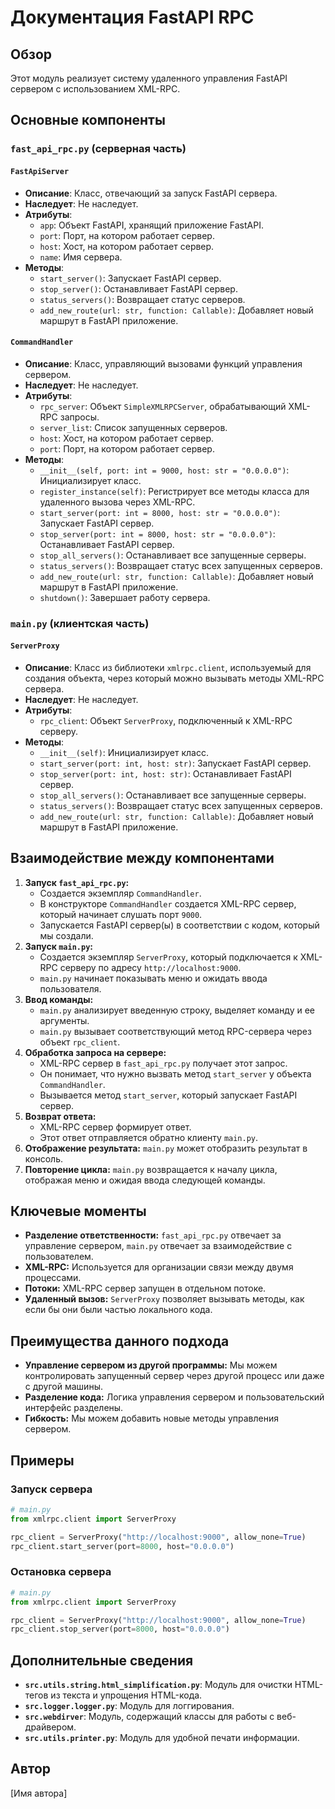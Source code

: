 # Документация FastAPI RPC 

## Обзор

Этот модуль реализует систему удаленного управления FastAPI сервером с использованием XML-RPC. 

## Основные компоненты

### `fast_api_rpc.py` (серверная часть)

#### `FastApiServer`

* **Описание**: Класс, отвечающий за запуск FastAPI сервера.
* **Наследует**: Не наследует.
* **Атрибуты**:
    * `app`: Объект FastAPI, хранящий приложение FastAPI.
    * `port`: Порт, на котором работает сервер.
    * `host`: Хост, на котором работает сервер.
    * `name`: Имя сервера.
* **Методы**:
    * `start_server()`: Запускает FastAPI сервер.
    * `stop_server()`: Останавливает FastAPI сервер.
    * `status_servers()`: Возвращает статус серверов.
    * `add_new_route(url: str, function: Callable)`: Добавляет новый маршрут в FastAPI приложение.

#### `CommandHandler`

* **Описание**: Класс, управляющий вызовами функций управления сервером.
* **Наследует**: Не наследует.
* **Атрибуты**:
    * `rpc_server`: Объект `SimpleXMLRPCServer`, обрабатывающий XML-RPC запросы.
    * `server_list`: Список запущенных серверов.
    * `host`: Хост, на котором работает сервер.
    * `port`: Порт, на котором работает сервер.
* **Методы**:
    * `__init__(self, port: int = 9000, host: str = "0.0.0.0")`: Инициализирует класс.
    * `register_instance(self)`: Регистрирует все методы класса для удаленного вызова через XML-RPC.
    * `start_server(port: int = 8000, host: str = "0.0.0.0")`: Запускает FastAPI сервер.
    * `stop_server(port: int = 8000, host: str = "0.0.0.0")`: Останавливает FastAPI сервер.
    * `stop_all_servers()`: Останавливает все запущенные серверы.
    * `status_servers()`: Возвращает статус всех запущенных серверов.
    * `add_new_route(url: str, function: Callable)`: Добавляет новый маршрут в FastAPI приложение.
    * `shutdown()`: Завершает работу сервера.

### `main.py` (клиентская часть)

#### `ServerProxy`

* **Описание**: Класс из библиотеки `xmlrpc.client`, используемый для создания объекта, через который можно вызывать методы XML-RPC сервера.
* **Наследует**: Не наследует.
* **Атрибуты**: 
    * `rpc_client`: Объект `ServerProxy`, подключенный к XML-RPC серверу.
* **Методы**:
    * `__init__(self)`: Инициализирует класс.
    * `start_server(port: int, host: str)`: Запускает FastAPI сервер.
    * `stop_server(port: int, host: str)`: Останавливает FastAPI сервер.
    * `stop_all_servers()`: Останавливает все запущенные серверы.
    * `status_servers()`: Возвращает статус всех запущенных серверов.
    * `add_new_route(url: str, function: Callable)`: Добавляет новый маршрут в FastAPI приложение.

## Взаимодействие между компонентами

1. **Запуск `fast_api_rpc.py`:**
    * Создается экземпляр `CommandHandler`.
    * В конструкторе `CommandHandler` создается XML-RPC сервер, который начинает слушать порт `9000`.
    * Запускается FastAPI сервер(ы) в соответствии с кодом, который мы создали.
2. **Запуск `main.py`:**
    * Создается экземпляр `ServerProxy`, который подключается к XML-RPC серверу по адресу `http://localhost:9000`.
    * `main.py` начинает показывать меню и ожидать ввода пользователя.
3. **Ввод команды:**
    * `main.py` анализирует введенную строку, выделяет команду и ее аргументы.
    * `main.py` вызывает соответствующий метод RPC-сервера через объект `rpc_client`.
4. **Обработка запроса на сервере:** 
    * XML-RPC сервер в `fast_api_rpc.py` получает этот запрос.
    * Он понимает, что нужно вызвать метод `start_server` у объекта `CommandHandler`.
    * Вызывается метод `start_server`, который запускает FastAPI сервер.
5. **Возврат ответа:** 
    * XML-RPC сервер формирует ответ.
    * Этот ответ отправляется обратно клиенту `main.py`.
6. **Отображение результата:** `main.py` может отобразить результат в консоль.
7. **Повторение цикла:** `main.py` возвращается к началу цикла, отображая меню и ожидая ввода следующей команды.

## Ключевые моменты

* **Разделение ответственности:** `fast_api_rpc.py` отвечает за управление сервером, `main.py` отвечает за взаимодействие с пользователем.
* **XML-RPC:** Используется для организации связи между двумя процессами.
* **Потоки:** XML-RPC сервер запущен в отдельном потоке.
* **Удаленный вызов:** `ServerProxy` позволяет вызывать методы, как если бы они были частью локального кода.

## Преимущества данного подхода

* **Управление сервером из другой программы:** Мы можем контролировать запущенный сервер через другой процесс или даже с другой машины.
* **Разделение кода:** Логика управления сервером и пользовательский интерфейс разделены.
* **Гибкость:** Мы можем добавить новые методы управления сервером.

## Примеры

### Запуск сервера

```python
# main.py
from xmlrpc.client import ServerProxy

rpc_client = ServerProxy("http://localhost:9000", allow_none=True)
rpc_client.start_server(port=8000, host="0.0.0.0") 
```

### Остановка сервера

```python
# main.py
from xmlrpc.client import ServerProxy

rpc_client = ServerProxy("http://localhost:9000", allow_none=True)
rpc_client.stop_server(port=8000, host="0.0.0.0")
```

## Дополнительные сведения

* **`src.utils.string.html_simplification.py`**: Модуль для очистки HTML-тегов из текста и упрощения HTML-кода.
* **`src.logger.logger.py`**: Модуль для логгирования.
* **`src.webdirver`**: Модуль, содержащий классы для работы с веб-драйвером.
* **`src.utils.printer.py`**: Модуль для удобной печати информации.

## Автор 

[Имя автора]